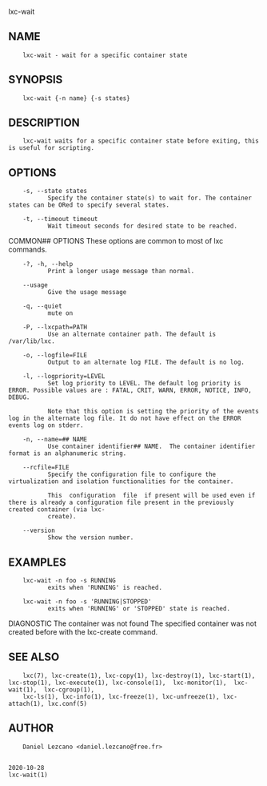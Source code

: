   lxc-wait
 
## NAME
        lxc-wait - wait for a specific container state
 
## SYNOPSIS
        lxc-wait {-n name} {-s states}
 
## DESCRIPTION
        lxc-wait waits for a specific container state before exiting, this is useful for scripting.
 
## OPTIONS
        -s, --state states
               Specify the container state(s) to wait for. The container states can be ORed to specify several states.
 
        -t, --timeout timeout
               Wait timeout seconds for desired state to be reached.
 
 COMMON## OPTIONS
        These options are common to most of lxc commands.
 
        -?, -h, --help
               Print a longer usage message than normal.
 
        --usage
               Give the usage message
 
        -q, --quiet
               mute on
 
        -P, --lxcpath=PATH
               Use an alternate container path. The default is /var/lib/lxc.
 
        -o, --logfile=FILE
               Output to an alternate log FILE. The default is no log.
 
        -l, --logpriority=LEVEL
               Set log priority to LEVEL. The default log priority is ERROR. Possible values are : FATAL, CRIT, WARN, ERROR, NOTICE, INFO, DEBUG.
 
               Note that this option is setting the priority of the events log in the alternate log file. It do not have effect on the ERROR events log on stderr.
 
        -n, --name=## NAME
               Use container identifier## NAME.  The container identifier format is an alphanumeric string.
 
        --rcfile=FILE
               Specify the configuration file to configure the virtualization and isolation functionalities for the container.
 
               This  configuration  file  if present will be used even if there is already a configuration file present in the previously created container (via lxc-
               create).
 
        --version
               Show the version number.
 
## EXAMPLES
        lxc-wait -n foo -s RUNNING
               exits when 'RUNNING' is reached.
 
        lxc-wait -n foo -s 'RUNNING|STOPPED'
               exits when 'RUNNING' or 'STOPPED' state is reached.
 
 DIAGNOSTIC
        The container was not found
               The specified container was not created before with the lxc-create command.
 
## SEE ALSO
        lxc(7), lxc-create(1), lxc-copy(1), lxc-destroy(1), lxc-start(1), lxc-stop(1), lxc-execute(1), lxc-console(1),  lxc-monitor(1),  lxc-wait(1),  lxc-cgroup(1),
        lxc-ls(1), lxc-info(1), lxc-freeze(1), lxc-unfreeze(1), lxc-attach(1), lxc.conf(5)
 
## AUTHOR
        Daniel Lezcano <daniel.lezcano@free.fr>
 
                                                                              2020-10-28                                                                  lxc-wait(1)
